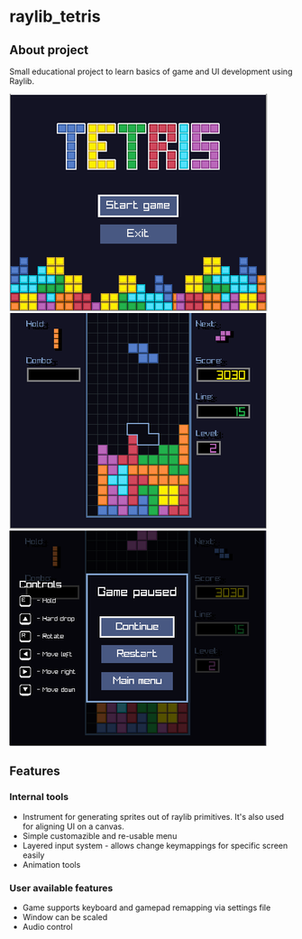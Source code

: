 # raylib_tetris

## About project
Small educational project to learn basics of game and UI development using Raylib.

![Main menu](/readme/main_menu.png)
![Gameplay](/readme/gameplay.png)
![Pause menu](/readme/pause_menu.png)

## Features

### Internal tools
* Instrument for generating sprites out of raylib primitives. It's also used for aligning UI on a canvas.
* Simple customazible and re-usable menu
* Layered input system - allows change keymappings for specific screen easily
* Animation tools

### User available features
* Game supports keyboard and gamepad remapping via settings file
* Window can be scaled
* Audio control
